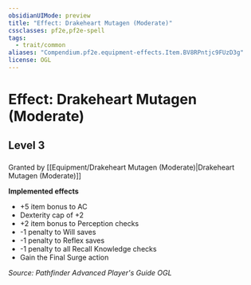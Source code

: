 ```yaml
---
obsidianUIMode: preview
title: "Effect: Drakeheart Mutagen (Moderate)"
cssclasses: pf2e,pf2e-spell
tags:
  - trait/common
aliases: "Compendium.pf2e.equipment-effects.Item.BV8RPntjc9FUzD3g"
license: OGL
---
```

# Effect: Drakeheart Mutagen (Moderate)
## Level 3
### 






Granted by [[Equipment/Drakeheart Mutagen (Moderate)|Drakeheart Mutagen (Moderate)]]

**Implemented effects**

*   +5 item bonus to AC
*   Dexterity cap of +2
*   +2 item bonus to Perception checks
*   \-1 penalty to Will saves
*   \-1 penalty to Reflex saves
*   \-1 penalty to all Recall Knowledge checks
*   Gain the Final Surge action

*Source: Pathfinder Advanced Player's Guide*
*OGL*